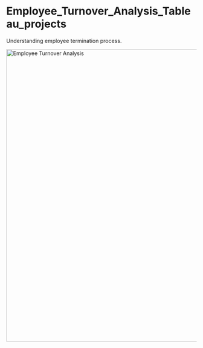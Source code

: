 # Employee_Turnover_Analysis_Tableau_projects
Understanding employee termination process.


<img width="773" alt="Employee Turnover Analysis" src="https://github.com/khushiagrawal22/Employee_Turnover_Analysis_Tableau_projects/assets/131536733/b6b5bd19-3139-49e0-b8ce-be298888c023">
